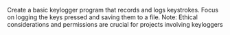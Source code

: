 Create a basic keylogger program that records and logs keystrokes. Focus on logging the keys pressed and saving them to a file. Note: Ethical considerations and permissions are crucial for projects involving keyloggers

